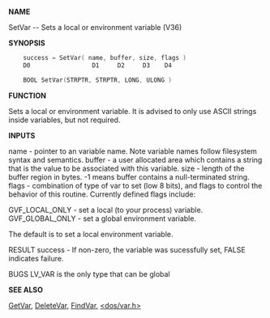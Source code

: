 
**NAME**

SetVar -- Sets a local or environment variable (V36)

**SYNOPSIS**

```c
    success = SetVar( name, buffer, size, flags )
    D0                 D1     D2     D3    D4

    BOOL SetVar(STRPTR, STRPTR, LONG, ULONG )

```
**FUNCTION**

Sets a local or environment variable.  It is advised to only use
ASCII strings inside variables, but not required.

**INPUTS**

name   - pointer to an variable name.  Note variable names follow
filesystem syntax and semantics.
buffer - a user allocated area which contains a string that is the
value to be associated with this variable.
size   - length of the buffer region in bytes.  -1 means buffer
contains a null-terminated string.
flags  - combination of type of var to set (low 8 bits), and
flags to control the behavior of this routine.  Currently
defined flags include:

GVF_LOCAL_ONLY - set a local (to your process) variable.
GVF_GLOBAL_ONLY - set a global environment variable.

The default is to set a local environment variable.

RESULT
success - If non-zero, the variable was sucessfully set, FALSE
indicates failure.

BUGS
LV_VAR is the only type that can be global

**SEE ALSO**

[GetVar](GetVar.md), [DeleteVar](DeleteVar.md), [FindVar](FindVar.md), [&#060;dos/var.h&#062;](_0073.md)
